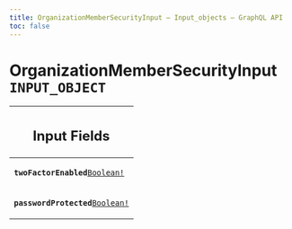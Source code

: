 ```yaml
---
title: OrganizationMemberSecurityInput – Input_objects – GraphQL API
toc: false
---
```

<!--
  _____   ____    _   _  ____ _______   ______ _____ _____ _______
  |  __  / __   |  | |/ __ __   __| |  ____|  __ _   _|__   __|
  | |  | | |  | | |  | | |  | | | |    | |__  | |  | || |    | |
  | |  | | |  | | | . ` | |  | | | |    |  __| | |  | || |    | |
  | |__| | |__| | | |  | |__| | | |    | |____| |__| || |_   | |
  |_____/ ____/  |_| _|____/  |_|    |______|_____/_____|  |_|
  This file is auto-generated by script/generate_graphql_api_content.sh,
  please build the schema.json by running `rails api:graph:export`
  with https://github.com/buildkite/buildkite/,
  replace the content in data/graphql_data_schema.json
  and run the generation script `./scripts/generate-graphql-api-content.sh`.
-->
<!-- vale off -->
<h1 class="has-pills" data-algolia-exclude>
  OrganizationMemberSecurityInput
  <span class="pill pill--input_object pill--normal-case pill--large"><code>INPUT_OBJECT</code></span>
</h1>
<!-- vale on -->






<table class="responsive-table responsive-table--single-column-rows">
  <thead>
    <th>
      <h2 data-algolia-exclude>Input Fields</h2>
    </th>
  </thead>
  <tbody>
    <tr><td><p><strong><code>twoFactorEnabled</code></strong><a href="/docs/apis/graphql/schemas/scalar/boolean" class="pill pill--scalar pill--normal-case pill--medium" title="Go to SCALAR Boolean"><code>Boolean!</code></a></p></td></tr><tr><td><p><strong><code>passwordProtected</code></strong><a href="/docs/apis/graphql/schemas/scalar/boolean" class="pill pill--scalar pill--normal-case pill--medium" title="Go to SCALAR Boolean"><code>Boolean!</code></a></p></td></tr>
  </tbody>
</table>
